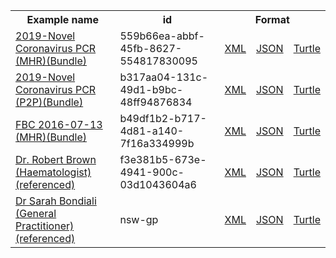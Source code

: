 <table class="list" width="100%">            
   <tr>
     <th>Example name</th>
     <th>id</th>
     <th colspan="3">Format</th>
   </tr>
   <tr>
      <td><a href="bundle-559b66ea-abbf-45fb-8627-554817830095.html">2019-Novel Coronavirus PCR (MHR)(Bundle)</a></td>
      <td>559b66ea-abbf-45fb-8627-554817830095</td>
      <td><a href="bundle-559b66ea-abbf-45fb-8627-554817830095.xml.html">XML</a></td>
      <td><a href="bundle-559b66ea-abbf-45fb-8627-554817830095.json.html">JSON</a></td>
      <td><a href="bundle-559b66ea-abbf-45fb-8627-554817830095.ttl.html">Turtle</a></td>
   </tr>  
   <tr>
      <td><a href="bundle-b317aa04-131c-49d1-b9bc-48ff94876834.html">2019-Novel Coronavirus PCR (P2P)(Bundle)</a></td>
      <td>b317aa04-131c-49d1-b9bc-48ff94876834</td>
      <td><a href="bundle-b317aa04-131c-49d1-b9bc-48ff94876834.xml.html">XML</a></td>
      <td><a href="bundle-b317aa04-131c-49d1-b9bc-48ff94876834.json.html">JSON</a></td>
      <td><a href="bundle-b317aa04-131c-49d1-b9bc-48ff94876834.ttl.html">Turtle</a></td>
   </tr>
   <tr>
      <td><a href="bundle-b49df1b2-b717-4d81-a140-7f16a334999b.html">FBC 2016-07-13 (MHR)(Bundle)</a></td>
      <td>b49df1b2-b717-4d81-a140-7f16a334999b</td>
      <td><a href="bundle-b49df1b2-b717-4d81-a140-7f16a334999b.xml.html">XML</a></td>
      <td><a href="bundle-b49df1b2-b717-4d81-a140-7f16a334999b.json.html">JSON</a></td>
      <td><a href="bundle-b49df1b2-b717-4d81-a140-7f16a334999b.ttl.html">Turtle</a></td>
   </tr> 
   <tr>
      <td><a href="practitionerrole-f3e381b5-673e-4941-900c-03d1043604a6.html">Dr. Robert Brown (Haematologist)(referenced)</a></td>
      <td>f3e381b5-673e-4941-900c-03d1043604a6</td>
      <td><a href="practitionerrole-f3e381b5-673e-4941-900c-03d1043604a6.xml.html">XML</a></td>
      <td><a href="practitionerrole-f3e381b5-673e-4941-900c-03d1043604a6.json.html">JSON</a></td>
      <td><a href="practitionerrole-f3e381b5-673e-4941-900c-03d1043604a6.ttl.html">Turtle</a></td>
   </tr>  
   <tr>
      <td><a href="practitionerrole-nsw-gp.html">Dr Sarah Bondiali (General Practitioner)(referenced)</a></td>
      <td>nsw-gp</td>
      <td><a href="practitionerrole-nsw-gp.xml.html">XML</a></td>
      <td><a href="practitionerrole-nsw-gp.json.html">JSON</a></td>
      <td><a href="practitionerrole-nsw-gp.ttl.html">Turtle</a></td>
   </tr>          
</table>